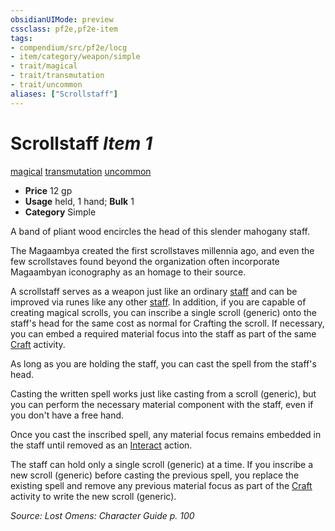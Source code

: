 ```yaml
---
obsidianUIMode: preview
cssclass: pf2e,pf2e-item
tags:
- compendium/src/pf2e/locg
- item/category/weapon/simple
- trait/magical
- trait/transmutation
- trait/uncommon
aliases: ["Scrollstaff"]
---
```

# Scrollstaff *Item 1*  
[magical](rules/traits/magical.md)  [transmutation](rules/traits/transmutation.md)  [uncommon](rules/traits/uncommon.md)  

- **Price** 12 gp
- **Usage** held, 1 hand; **Bulk** 1
- **Category** Simple

A band of pliant wood encircles the head of this slender mahogany staff.

The Magaambya created the first scrollstaves millennia ago, and even the few scrollstaves found beyond the organization often incorporate Magaambyan iconography as an homage to their source.

A scrollstaff serves as a weapon just like an ordinary [staff](compendium/equipment/items/staff.md) and can be improved via runes like any other [staff](compendium/equipment/items/staff.md). In addition, if you are capable of creating magical scrolls, you can inscribe a single scroll (generic) onto the staff's head for the same cost as normal for Crafting the scroll. If necessary, you can embed a required material focus into the staff as part of the same [Craft](rules/actions/craft.md) activity.

As long as you are holding the staff, you can cast the spell from the staff's head.

Casting the written spell works just like casting from a scroll (generic), but you can perform the necessary material component with the staff, even if you don't have a free hand.

Once you cast the inscribed spell, any material focus remains embedded in the staff until removed as an [Interact](rules/actions/interact.md) action.

The staff can hold only a single scroll (generic) at a time. If you inscribe a new scroll (generic) before casting the previous spell, you replace the existing spell and remove any previous material focus as part of the [Craft](rules/actions/craft.md) activity to write the new scroll (generic).

*Source: Lost Omens: Character Guide p. 100*